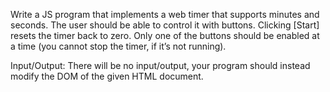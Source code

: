 Write a JS program that implements a web timer that supports minutes and seconds. The user should be
able to control it with buttons. Clicking [Start] resets the timer back to zero. Only one of the buttons
should be enabled at a time (you cannot stop the timer, if it’s not running).

Input/Output:
There will be no input/output, your program should instead modify the DOM of the given HTML
document.
